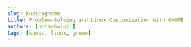 ```yaml
---
slug: kuoscxgnome
title: Problem-Solving and Linux Customization with GNOME
authors: [notashwinii]
tags: [kuosc, linux, gnome]
---
```

